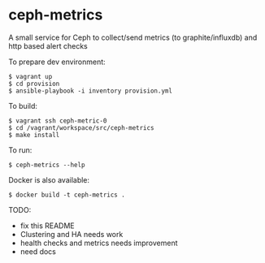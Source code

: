 # ceph-metrics
A small service for Ceph to collect/send metrics (to graphite/influxdb) and http based alert checks

To prepare dev environment:

```
$ vagrant up
$ cd provision
$ ansible-playbook -i inventory provision.yml
```

To build:

```
$ vagrant ssh ceph-metric-0
$ cd /vagrant/workspace/src/ceph-metrics
$ make install
```

To run:

```
$ ceph-metrics --help
```

Docker is also available:

```
$ docker build -t ceph-metrics .
```


TODO:
- fix this README
- Clustering and HA needs work
- health checks and metrics needs improvement
- need docs
